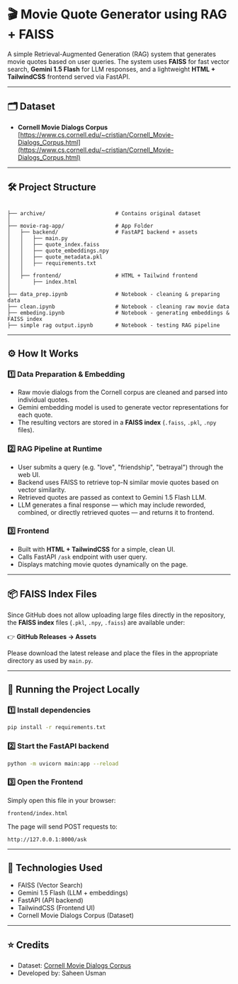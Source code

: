
# 🎬 Movie Quote Generator using RAG + FAISS

A simple Retrieval-Augmented Generation (RAG) system that generates movie quotes based on user queries. The system uses **FAISS** for fast vector search, **Gemini 1.5 Flash** for LLM responses, and a lightweight **HTML + TailwindCSS** frontend served via FastAPI.

---

## 🗂️ Dataset

- **Cornell Movie Dialogs Corpus**  
  [https://www.cs.cornell.edu/~cristian/Cornell_Movie-Dialogs_Corpus.html](https://www.cs.cornell.edu/~cristian/Cornell_Movie-Dialogs_Corpus.html)

---

## 🛠️ Project Structure

```

├── archive/                      # Contains original dataset
│
├── movie-rag-app/                # App Folder
│   ├── backend/                  # FastAPI backend + assets
│   │   ├── main.py
│   │   ├── quote_index.faiss
│   │   ├── quote_embeddings.npy
│   │   ├── quote_metadata.pkl
│   │   ├── requirements.txt
│   │
│   ├── frontend/                 # HTML + Tailwind frontend
│       ├── index.html
│
├── data_prep.ipynb               # Notebook - cleaning & preparing data
├── clean.ipynb                   # Notebook - cleaning raw movie data
├── embeding.ipynb                # Notebook - generating embeddings & FAISS index
├── simple rag output.ipynb       # Notebook - testing RAG pipeline

```

---

## ⚙️ How It Works

### 1️⃣ Data Preparation & Embedding

- Raw movie dialogs from the Cornell corpus are cleaned and parsed into individual quotes.
- Gemini embedding model is used to generate vector representations for each quote.
- The resulting vectors are stored in a **FAISS index** (`.faiss`, `.pkl`, `.npy` files).

### 2️⃣ RAG Pipeline at Runtime

- User submits a query (e.g. "love", "friendship", "betrayal") through the web UI.
- Backend uses FAISS to retrieve top-N similar movie quotes based on vector similarity.
- Retrieved quotes are passed as context to Gemini 1.5 Flash LLM.
- LLM generates a final response — which may include reworded, combined, or directly retrieved quotes — and returns it to frontend.

### 3️⃣ Frontend

- Built with **HTML + TailwindCSS** for a simple, clean UI.
- Calls FastAPI `/ask` endpoint with user query.
- Displays matching movie quotes dynamically on the page.

---

## 📦 FAISS Index Files

Since GitHub does not allow uploading large files directly in the repository,  
the **FAISS index** files (`.pkl`, `.npy`, `.faiss`) are available under:

👉 **GitHub Releases → Assets**

Please download the latest release and place the files in the appropriate directory as used by `main.py`.

---

## 🚀 Running the Project Locally

### 1️⃣ Install dependencies

```bash
pip install -r requirements.txt
```

### 2️⃣ Start the FastAPI backend

```bash
python -m uvicorn main:app --reload
```

### 3️⃣ Open the Frontend

Simply open this file in your browser:

```text
frontend/index.html
```

The page will send POST requests to:

```text
http://127.0.0.1:8000/ask
```

---

## 🧠 Technologies Used

- FAISS (Vector Search)
- Gemini 1.5 Flash (LLM + embeddings)
- FastAPI (API backend)
- TailwindCSS (Frontend UI)
- Cornell Movie Dialogs Corpus (Dataset)

---

## ⭐ Credits

- Dataset: [Cornell Movie Dialogs Corpus](https://www.cs.cornell.edu/~cristian/Cornell_Movie-Dialogs_Corpus.html)
- Developed by: Saheen Usman
